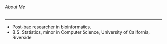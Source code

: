 ###### About Me
***
- Post-bac researcher in bioinformatics.
- B.S. Statistics, minor in Computer Science, University of California, Riverside
